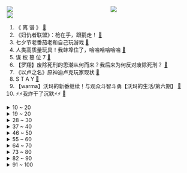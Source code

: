<div >
	<a style="float:left;width:55%;" href = "https://github.com/anuraghazra/github-readme-stats">
	 <img src = "https://github-readme-stats.vercel.app/api?username=iuuuuuaena&theme=buefy&show_icons=true"/>
	</a>
	<a  style="float:right;width:45%" href = "https://github.com/anuraghazra/github-readme-stats">
	 <img  src="https://github-readme-stats.vercel.app/api/top-langs/?username=anuraghazra&layout=compact"/>
	</a>
	</div>

[![](https://img.shields.io/badge/jxd-@jxdgogogo.xyz-yellowgreen.svg)](https://www.jxdgogogo.xyz)<br>
1. 《 离 谱 》 [:link:](//www.bilibili.com/video/BV1kQ4y127L2) <br>
2. 《妇仇者联盟》：枪在手，跟鹅走！ [:link:](//www.bilibili.com/video/BV1Rq4y1n7CR) <br>
3. 七夕节老番茄老和自己玩游戏 [:link:](//www.bilibili.com/video/BV1dv411P79U) <br>
4. 人类高质量玩具！我蚌埠住了，哈哈哈哈哈哈 [:link:](//www.bilibili.com/video/BV1jL4y1e7Uz) <br>
5. 谋 权 篡 位 7 [:link:](//www.bilibili.com/video/BV16M4y157Bi) <br>
6. 【罗翔】废除死刑的思潮从何而来？我后来为何反对废除死刑？ [:link:](//www.bilibili.com/video/BV1SP4y1W725) <br>
7. 《以卢之名》原神迪卢克玩家现状 [:link:](//www.bilibili.com/video/BV1dA411w7yt) <br>
8. S T A Y [:link:](//www.bilibili.com/video/BV1zg411j7NL) <br>
9. 【warma】沃玛的新番继续！与观众斗智斗勇【沃玛的生活/第六期】 [:link:](//www.bilibili.com/video/BV1E64y1s7ws) <br>
10. ⚡⚡我炸干了沉默⚡⚡ [:link:](//www.bilibili.com/video/BV1Ag411j7Vw) <br>
<details>
<summary>10 ~ 20</summary>

11. 小何灭“红火蚁”被网络圣人攻击，被气得一肚子气，怎么不说新冠病毒也是小生命 [:link:](//www.bilibili.com/video/BV1dL4y1Y7Ef) <br>
12. 刚柔并济，震撼开场！《七夕奇妙游》节目《龙门金刚》来啦！ [:link:](//www.bilibili.com/video/BV1zg411j7uz) <br>
13. 【打泥泥】这场真人秀的内容，是毁掉一个文明！ [:link:](//www.bilibili.com/video/BV1kU4y177hK) <br>
14. 【总结】爆肝1071集！毛利到底被扎了多少针？ [:link:](//www.bilibili.com/video/BV1Hq4y1H7kx) <br>
15. 教你如何正确地说废话！ [:link:](//www.bilibili.com/video/BV1sg411j7rx) <br>
16. 我 今 年 最 牛 的 视 频 [:link:](//www.bilibili.com/video/BV1e3411z7p4) <br>
17. 《夏日友晴天》电影同名中文主题曲MV [:link:](//www.bilibili.com/video/BV1qh411B7o8) <br>
18. 【没啥用科技】智能手套 拿捏未来 [:link:](//www.bilibili.com/video/BV13o4y1U7CG) <br>
19. 【部落冲突】爆肝n天，手摆365帧（365个阵型）完美还原蔡徐坤打篮球，鸡你太美~ [:link:](//www.bilibili.com/video/BV1wL411J7Cj) <br>
</details>
<details>
<summary>19 ~ 20</summary>

20. 自己不舍的吃的粥却拿出来招待我，这次来给奶奶换上新床铺… [:link:](//www.bilibili.com/video/BV1Jf4y137ms) <br>
21. 【TF家族】TF少年进化论-迷宫 （舞台篇） [:link:](//www.bilibili.com/video/BV14y4y1V76d) <br>
22. 新疆爆香拉条子 也喂不饱我们俩猛男！ [:link:](//www.bilibili.com/video/BV19Q4y127L6) <br>
23. 《仅 粉 丝 可 见 的 支 持》：为了偶像与世界为敌。 [:link:](//www.bilibili.com/video/BV1Hy4y1V7uG) <br>
24. 当年火遍全网的童年游戏！十年前我们在玩哪些游戏？ [:link:](//www.bilibili.com/video/BV15b4y167Lx) <br>
25. 对不起，我们作弊了。 [:link:](//www.bilibili.com/video/BV1Rf4y1V7tC) <br>
26. 喂!孩子（穿越者）战争什么时候结束？，1945年5月9日...这么说我们真的挺过来了？ [:link:](//www.bilibili.com/video/BV1eQ4y127tY) <br>
27. 翻唱《海底》你从未听过的船新版！！ [:link:](//www.bilibili.com/video/BV1zy4y1L7Ao) <br>
28. 【鸟人】最全宵宫机制攻略，宵宫的设计有问题吗？附原神必修四《输出成本论》 [:link:](//www.bilibili.com/video/BV1Fo4y1U7cT) <br>
</details>
<details>
<summary>28 ~ 30</summary>

29. 全红婵被扒、朱婷被陷害，冠军们的未来，在被饭圈毁掉！【洞察社会系列44】 [:link:](//www.bilibili.com/video/BV12g411j7MV) <br>
30. 你搁这儿搁这儿呢 [:link:](//www.bilibili.com/video/BV1oo4y1m7ZK) <br>
31. 【焦耳刑天\国产特摄】《焦耳刑天》第二集 [:link:](//www.bilibili.com/video/BV1vA411w7CP) <br>
32. 【STN快报第五季50】《STNS5终》：暂时再见，所有的STN快报 [:link:](//www.bilibili.com/video/BV1EM4y1L7jW) <br>
33. 没有人能代替她们原谅，没有！ [:link:](//www.bilibili.com/video/BV1kP4y1W7oV) <br>
34. 【让学】消失的老七，究竟去哪儿了？老七是叛徒吗？ [:link:](//www.bilibili.com/video/BV1U3411z7iF) <br>
35. 吐 槽 我 自 己 [:link:](//www.bilibili.com/video/BV1gL411J765) <br>
36. 夏天太热，狗子是怎么降温的？二哈属实最聪明，吹空调外机！ [:link:](//www.bilibili.com/video/BV1Eg411j7ef) <br>
37. ★泰拉瑞亚★Terraria《籽岷的硬核大师生存 第一集 萌新初来乍到》 [:link:](//www.bilibili.com/video/BV15v411T75R) <br>
</details>
<details>
<summary>37 ~ 40</summary>

38. 黄皮外星人，高质量大师课 [:link:](//www.bilibili.com/video/BV1A341167Jx) <br>
39. 至今无人超越，这才是真正的爆款神剧！现象级韩剧《孤单又灿烂的神：鬼怪 》大结局 [:link:](//www.bilibili.com/video/BV1GL4y1e79Z) <br>
40. 上海偶像就该参加中国高考！ [:link:](//www.bilibili.com/video/BV1NL411J7Kb) <br>
41. 漠叔下海拍片，科普水中各种死法 [:link:](//www.bilibili.com/video/BV1564y1q7m6) <br>
42. 【崩坏3】星火的燃起——琪亚娜的成长之路 [:link:](//www.bilibili.com/video/BV1rQ4y127oT) <br>
43. 十年网龄才知道的穿越火线故事，你还记得当初打CF的日子吗？【十年网龄】 [:link:](//www.bilibili.com/video/BV1N341167vK) <br>
44. 转发！铭记！76年前的今天日本宣布无条件投降 [:link:](//www.bilibili.com/video/BV18A411w7R9) <br>
45. 当整个世界被水淹没！ [:link:](//www.bilibili.com/video/BV1Lo4y1U79f) <br>
46. 【猛男舞团】织 女 下 凡 [:link:](//www.bilibili.com/video/BV1Gy4y1V7nm) <br>
</details>
<details>
<summary>46 ~ 50</summary>

47. 又是河南卫视！6天6夜拍出的《龙门金刚》来了，太惊艳！ [:link:](//www.bilibili.com/video/BV1XA411P7vC) <br>
48. 内娱明星张哲瀚爱国人设崩塌？竟然参拜靖国神社 在门口开心摆拍！令人气愤！！ [:link:](//www.bilibili.com/video/BV1JM4y1L72v) <br>
49. 3位UP住流落荒岛！开启为时7天的求生之路！ [:link:](//www.bilibili.com/video/BV1X3411z7B4) <br>
50. 你见过这么好看的蜘蛛吗？ [:link:](//www.bilibili.com/video/BV1Vh411i7DB) <br>
51. 黑入虚假社保卡网站后台。。。 [:link:](//www.bilibili.com/video/BV11q4y1Q7vk) <br>
52. 【一猩期#2】我好像走错了厕所了 [:link:](//www.bilibili.com/video/BV14o4y1U7Qc) <br>
53. 【光遇手书】固玩是我，不满意？ [:link:](//www.bilibili.com/video/BV1hf4y137BY) <br>
54. 【王者荣耀牙膏】一直有谣言说我谈恋爱了，我来澄清一下，这不是谣言！ [:link:](//www.bilibili.com/video/BV1t44y1y7pe) <br>
55. 无 伤 反 杀 刘 华 强 [:link:](//www.bilibili.com/video/BV1qb4y1z7ve) <br>
</details>
<details>
<summary>55 ~ 60</summary>

56. 【苍穹/赤羽原创】不赴【忘川风华录】 [:link:](//www.bilibili.com/video/BV12P4y1W75f) <br>
57. 荒岛生存 day1,三帅小伙荒岛求生，没想到第一天就.... [:link:](//www.bilibili.com/video/BV1ig411j74u) <br>
58. 【时光代理人】校服三人组在澜映画的营业日常片段流出（误） [:link:](//www.bilibili.com/video/BV1744y1y7nu) <br>
59. 帮上10000只猫找到家后，我也有家了！ [:link:](//www.bilibili.com/video/BV1Gb4y167iN) <br>
60. 送你一场流星雨💫【4KHDR】 [:link:](//www.bilibili.com/video/BV13g411j7Ys) <br>
61. 加拿大毒贩判处死刑！美加法德澳：222千克冰毒也不能死刑呀~ [:link:](//www.bilibili.com/video/BV1Pq4y1M7ky) <br>
62. “ 或许这就是你自己的剧本吧 ！” [:link:](//www.bilibili.com/video/BV1ay4y1V7XG) <br>
63. 我喜欢你，非常非常喜欢你 [:link:](//www.bilibili.com/video/BV1P44y1y7wB) <br>
64. 【张哲瀚翻车实录】从当红流量到官媒点名，只需四个月。 [:link:](//www.bilibili.com/video/BV1z64y1s7rq) <br>
</details>
<details>
<summary>64 ~ 70</summary>

65. 舒服了！下血本喂300只蚊子，高清4k慢放还原吸血全过程 [:link:](//www.bilibili.com/video/BV1nM4y1L7Pp) <br>
66. 一份来自五年前的信 [:link:](//www.bilibili.com/video/BV1G44y1y7VH) <br>
67. 谁能猜到结局我倒立洗头（三） [:link:](//www.bilibili.com/video/BV1jM4y1L7BK) <br>
68. 【原神机关棋谭】超好抄的机关棋谭挂机攻略!(已完结8.15) [:link:](//www.bilibili.com/video/BV18o4y1U7c1) <br>
69. 七 夕 直 男 现 状 [:link:](//www.bilibili.com/video/BV15q4y1H7a9) <br>
70. 反正有人看了，丢不丢人无所谓哈哈哈哈哈哈哈哈哈哈哈 [:link:](//www.bilibili.com/video/BV15b4y167ir) <br>
71. 全网最硬核脱粉，张哲瀚再也不见！ [:link:](//www.bilibili.com/video/BV1Cq4y1Q7Y3) <br>
72. 我让你叫我起床，没让你给我送葬 [:link:](//www.bilibili.com/video/BV1R44y1C7Uc) <br>
73. 新概念音游《我的世界》，疯狂踩点《Cradles》 [:link:](//www.bilibili.com/video/BV1yq4y1Q7po) <br>
</details>
<details>
<summary>73 ~ 80</summary>

74. 加油小仙才艺表演翻唱《童话镇》，当年非常火的一首歌你还记得吗 [:link:](//www.bilibili.com/video/BV11f4y137pU) <br>
75. 梦回长安！邀你共赴一场穿越千年的假面舞会 [:link:](//www.bilibili.com/video/BV1vQ4y127Yx) <br>
76. 长一米重22斤的鲤鱼大家见过没？吃上去已经不像是鱼了！ [:link:](//www.bilibili.com/video/BV1aL411J7y3) <br>
77. 当你不攻击人就会「原地爆炸」 ！？ [:link:](//www.bilibili.com/video/BV1dA411w7Lr) <br>
78. ⚡人类高质量阿伟⚡ [:link:](//www.bilibili.com/video/BV1Gv411T7op) <br>
79. 【大雄×静香】送你一颗流星⭐════ [:link:](//www.bilibili.com/video/BV1qP4y1x7v3) <br>
80. 大哥你是了解我的【原神名场面】 [:link:](//www.bilibili.com/video/BV19A411P7Jn) <br>
81. 辅助死没死不重要 重要是大招开没开 [:link:](//www.bilibili.com/video/BV1RU4y17736) <br>
82. 暗访火凤祥，明星火锅店竟卖发臭食材！生菜回收重复利用！ [:link:](//www.bilibili.com/video/BV1B3411z7BN) <br>
</details>
<details>
<summary>82 ~ 90</summary>

83. 河豚VS螃蟹,一口下去画面感太强！再把章鱼哥的环境装修一下 [:link:](//www.bilibili.com/video/BV1PM4y1L7f4) <br>
84. 【MC红石特效】挑战-全B站最震撼的超电磁炮！ [:link:](//www.bilibili.com/video/BV1yv411P7yY) <br>
85. 每年吃狗1000万条，中国狗肉全靠偷？【懂点儿啥】 [:link:](//www.bilibili.com/video/BV1mP4y1W7jL) <br>
86. 【霍尊】翻版吴秀波？人设崩塌 属实人渣 [:link:](//www.bilibili.com/video/BV12h411B737) <br>
87. 一日情侣，峰哥和G姐教大家如何约会 [:link:](//www.bilibili.com/video/BV1rM4y157is) <br>
88. 拔智齿级别：不要“笑裂开”挑战！ [:link:](//www.bilibili.com/video/BV1Uh411B7bo) <br>
89. 当你写了个BUG！但是他明明就是个BUG呀！ [:link:](//www.bilibili.com/video/BV1SM4y157vg) <br>
90. 吉野家：你这样复刻，我真的要报警了！！！ [:link:](//www.bilibili.com/video/BV1z3411z7Ko) <br>
91. 《马 龙 接 电 话》 [:link:](//www.bilibili.com/video/BV1Lh411i7yW) <br>
</details>
<details>
<summary>91 ~ 100</summary>

92. 暴雨之役 [:link:](//www.bilibili.com/video/BV1664y1s7pF) <br>
93. 《⚡️海 狗 失 控⚡️》 [:link:](//www.bilibili.com/video/BV1hQ4y1278V) <br>
94. 90后小伙，浴血奋战，一夜码垛50吨！ [:link:](//www.bilibili.com/video/BV1Gg411j7pP) <br>
95. 康 熙 亡 朝 [:link:](//www.bilibili.com/video/BV1xQ4y127U8) <br>
96. 新 手 玩 家 现 状 [:link:](//www.bilibili.com/video/BV17b4y167Wq) <br>
97. 厨师长教你：“糖醋排骨”的最新做法，酸甜开胃，好吃不腻 [:link:](//www.bilibili.com/video/BV1dq4y1Q718) <br>
98. 一款名叫《恐怖撤锁》的恐怖游戏.... [:link:](//www.bilibili.com/video/BV1xh411B7sy) <br>
99. 我的世界，但玩家会被怪物「强行绑架」！？ [:link:](//www.bilibili.com/video/BV1fq4y1n7q1) <br>
100. 一番队队长！不死鸟·喜羊羊！ [:link:](//www.bilibili.com/video/BV1Pb4y167Gy) <br>
</details>
